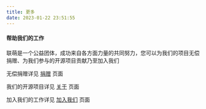 ```yaml
---
title: 更多
date: 2023-01-22 23:51:55
---
```


#### 帮助我们的工作
联萌是一个公益团体，成功来自各方面力量的共同努力，您可以为我们的项目无偿捐赠、为我们参与的开源项目贡献乃至加入我们

无偿捐赠详见 [捐赠](/donate) 页面

我们的开源项目详见 [关于](/about) 页面

加入我们的工作详见 [加入我们](/joinus) 页面
